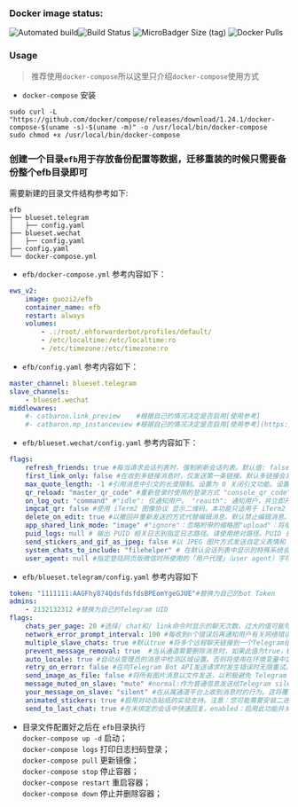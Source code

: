 ### Docker image status:
![Automated build](https://img.shields.io/docker/cloud/automated/guozi2/efb?style=flat-square)![Build Status](https://img.shields.io/docker/cloud/build/guozi2/efb?label=&style=flat-square)   ![MicroBadger Size (tag)](https://img.shields.io/microbadger/image-size/guozi2/efb?&style=flat-square)   ![Docker Pulls](https://img.shields.io/docker/pulls/guozi2/efb?&style=flat-square)
### Usage
> 推荐使用`docker-compose`所以这里只介绍`docker-compose`使用方式

- `docker-compose` 安装
```
sudo curl -L "https://github.com/docker/compose/releases/download/1.24.1/docker-compose-$(uname -s)-$(uname -m)" -o /usr/local/bin/docker-compose
sudo chmod +x /usr/local/bin/docker-compose
```
### 创建一个目录`efb`用于存放备份配置等数据，迁移重装的时候只需要备份整个efb目录即可
需要新建的目录文件结构参考如下:
```
efb
├── blueset.telegram
│   ├── config.yaml
├── blueset.wechat
│   ├── config.yaml
├── config.yaml
└── docker-compose.yml
```
- `efb/docker-compose.yml` 参考内容如下：
```yaml
ews_v2:
    image: guozi2/efb
    container_name: efb
    restart: always
    volumes:
        - .:/root/.ehforwarderbot/profiles/default/
        - /etc/localtime:/etc/localtime:ro
        - /etc/timezone:/etc/timezone:ro
```
- `efb/config.yaml` 参考内容如下：
```yaml
master_channel: blueset.telegram
slave_channels:
    - blueset.wechat
middlewares:
    #- catbaron.link_preview    #根据自己的情况决定是否启用[使用参考]
    #- catbaron.mp_instanceview #根据自己的情况决定是否启用[使用参考](https://github.com/catbaron0/efb-mp-instanceview-middleware#enable)
```
- `efb/blueset.wechat/config.yaml` 参考内容如下：
```yaml
flags:
    refresh_friends: true #每当请求会话列表时，强制刷新会话列表。默认值: false
    first_link_only: false #在收到多链接消息时，仅发送第一条链接。默认多链接会发送多条消息。默认值: false
    max_quote_length: -1 #引用消息中引文的长度限制。设置为 0 关闭引文功能。设置为 -1 则对引文长度不做限制。默认值: -1
    qr_reload: "master_qr_code" #重新登录时使用的登录方式 "console_qr_code": 将二维码和提示输出到系统标准输出（stdout）。默认"master_qr_code": 将二维码和提示发送到主端。 注意登录时二维码会频繁刷新，请注意二维码可能会导致刷屏.
    on_log_out: "command" #"idle": 仅通知用户。 "reauth": 通知用户，并立即开始重新登录。默认"command": 通知用户，并等待用户启动重新登录过程。
    imgcat_qr: false #使用 iTerm2 图像协议 显示二维码。本功能只适用于 iTerm2 用户。默认false
    delete_on_edit: true #以撤回并重新发送的方式代替编辑消息。默认禁止编辑消息。默认false
    app_shared_link_mode: "image" #"ignore"：忽略附带的缩略图"upload"：将缩略图上传到公开图床（https://sm.ms），并在日志中输出图片的删除链接.默认"image"：将消息以图片形式发送（不推荐）
    puid_logs: null # 输出 PUID 相关日志到指定日志路径。请使用绝对路径。PUID 日志可能会根据会话数量和消息吞吐量而占用大量存储空间。默认null
    send_stickers_and_gif_as_jpeg: false #以 JPEG 图片方式发送自定义表情和 GIF，用于临时绕过微信网页版的自定义表情限制。默认false
    system_chats_to_include: "filehelper" # 在默认会话列表中显示的特殊系统会话。其内容仅能为 默认 filehelper（文件传输助手）、fmessage（朋友推荐消息）、newsapp（腾讯新闻）、weixin（微信团队）其中零到四个选项。
    user_agent: null #指定登陆网页版微信时所使用的「用户代理」（user agent）字符串。不指定则使用 itchat 提供的默认值。 默认null
```

- `efb/blueset.telegram/config.yaml` 参考内容如下
```yaml
token: "1111111:AAGFhy874QdsfdsfdsBPEomYgeGJUE"#替换为自己的bot Token
admins:
    - 2132132312 #替换为自己的Telegram UID 
flags:
    chats_per_page: 20 #选择/ chat和/ link命令时显示的聊天次数。过大的值可能导致这些命令的故障
    network_error_prompt_interval: 100 #每收到n个错误后再通知用户有关网络错误的信息。 设置为0可禁用它
    multiple_slave_chats: true #默认true #将多个远程聊天链接到一个Telegram组。使用未关联的聊天功能发送和回复。禁用以远程聊天和电报组一对一链接。
    prevent_message_removal: true  #当从通道需要删除消息时，如果此值为true，EFB将忽略该请求。
    auto_locale: true #自动从管理员的消息中检测区域设置。否则将使用在环境变量中定义的区域设置。
    retry_on_error: false #在向Telegram Bot API发送请求时发生错误时无限重试。请注意，这可能会导致重复的消息传递，因为Telegram Bot API的响应不可靠，并且可能无法反映实际结果
    send_image_as_file: false #将所有图片消息以文件发送，以积极避免 Telegram 对于图片的压缩。
    message_muted_on_slave: "mute" #normal:作为普通信息发送给Telegram silent:发送给Telegram作为正常消息，但没有通知声音 mute:不要发送给Telegram
    your_message_on_slave: "silent" #在从属通道平台上收到消息时的行为。这将覆盖message_muted_on_slave中的设置。
    animated_stickers: true #启用对动态贴纸的实验支持。注意：您可能需要安装二进制依赖 ``libcairo`` 才能启用此功能。
    send_to_last_chat: true #在未绑定的会话中快速回复。enabled：启用此功能并关闭警告。warn：启用该功能，并在自动发送至不同收件人时发出警告。disabled：禁用此功能。
```
- 目录文件配置好之后在 `efb`目录执行  
 `docker-compose up -d` 启动；  
 `docker-compose logs` 打印日志扫码登录；  
 `docker-compose pull` 更新镜像；  
 `docker-compose stop` 停止容器；  
 `docker-compose restart` 重启容器；  
 `docker-compose down` 停止并删除容器；  
